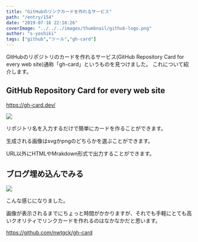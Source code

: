 ```yaml
---
title: "GitHubのリンクカードを作れるサービス"
path: "/entry/154"
date: "2019-07-16 22:18:26"
coverImage: "../../../images/thumbnail/github-logo.png"
author: "s-yoshiki"
tags: ["github","ツール","gh-card"]
---
```

GitHubのリポジトリのカードを作れるサービス(GitHub Repository Card for every web site)通称「gh-card」というものを見つけました。
これについて紹介します。

## GitHub Repository Card for every web site

<a href="https://gh-card.dev/">https://gh-card.dev/</a>

<img src="https://github.com/nwtgck/gh-card/raw/develop/doc_assets/gh-card.gif">

リポジトリ名を入力するだけで簡単にカードを作ることができます。

生成される画像はsvgかpngのどちらかを選ぶことができます。

URL以外にHTMLやMrakdown形式で出力することができます。

## ブログ埋め込んでみる

<a href="https://github.com/s-yoshiki/Gasyori100knockJS"><img src="https://gh-card.dev/repos/s-yoshiki/Gasyori100knockJS.svg"></a>

こんな感じになりました。

画像が表示されるまでにちょっと時間がかかりますが、それでも手軽にとても高いクオリティでリンクカードを作れるのはなかなかだと思います。

<a href="https://github.com/nwtgck/gh-card">https://github.com/nwtgck/gh-card</a>